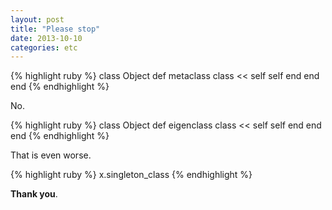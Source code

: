 ```yaml
---
layout: post
title: "Please stop"
date: 2013-10-10
categories: etc
---
```


{% highlight ruby %}
class Object
  def metaclass
    class << self
      self
    end
  end
end
{% endhighlight %}

No.

{% highlight ruby %}
class Object
  def eigenclass
    class << self
      self
    end
  end
end
{% endhighlight %}

That is even worse.

{% highlight ruby %}
x.singleton_class
{% endhighlight %}

**Thank you**.

